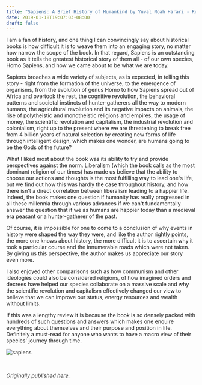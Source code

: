 ```yaml
---
title: "Sapiens: A Brief History of Humankind by Yuval Noah Harari - Review by Abhishek Desikan"
date: 2019-01-18T19:07:03-08:00
draft: false
---
```


I am a fan of history, and one thing I can convincingly say about historical books is how difficult it is to weave them into an engaging story, no matter how narrow the scope of the book. In that regard, Sapiens is an outstanding book as it tells the greatest historical story of them all - of our own species, Homo Sapiens, and how we came about to be what we are today.

Sapiens broaches a wide variety of subjects, as is expected, in telling this story - right from the formation of the universe, to the emergence of organisms, from the evolution of genus Homo to how Sapiens spread out of Africa and overtook the rest, the cognitive revolution, the behavioral patterns and societal instincts of hunter-gatherers all the way to modern humans, the agricultural revolution and its negative impacts on animals, the rise of polytheistic and monotheistic religions and empires, the usage of money, the scientific revolution and capitalism, the industrial revolution and colonialism, right up to the present where we are threatening to break free from 4 billion years of natural selection by creating new forms of life through intelligent design, which makes one wonder, are humans going to be the Gods of the future?

What I liked most about the book was its ability to try and provide perspectives against the norm. Liberalism (which the book calls as the most dominant religion of our times) has made us believe that the ability to choose our actions and thoughts is the most fulfilling way to lead one's life, but we find out how this was hardly the case throughout history, and how there isn't a direct correlation between liberalism leading to a happier life. Indeed, the book makes one question if humanity has really progressed in all these millennia through various advances if we can't fundamentally answer the question that if we as humans are happier today than a medieval era peasant or a hunter-gatherer of the past.

Of course, it is impossible for one to come to a conclusion of why events in history were shaped the way they were, and like the author rightly points, the more one knows about history, the more difficult it is to ascertain why it took a particular course and the innumerable roads which were not taken. By giving us this perspective, the author makes us appreciate our story even more.

I also enjoyed other comparisons such as how communism and other ideologies could also be considered religions, of how imagined orders and decrees have helped our species collaborate on a massive scale and why the scientific revolution and capitalism effectively changed our view to believe that we can improve our status, energy resources and wealth without limits.

If this was a lengthy review it is because the book is so densely packed with hundreds of such questions and answers which makes one enquire everything about themselves and their purpose and position in life. Definitely a must-read for anyone who wants to have a macro view of their species' journey through time.

![sapiens](/sapiens.jpg)

&nbsp;&nbsp;

*Originally published [here](https://www.goodreads.com/review/show/2370606137).*